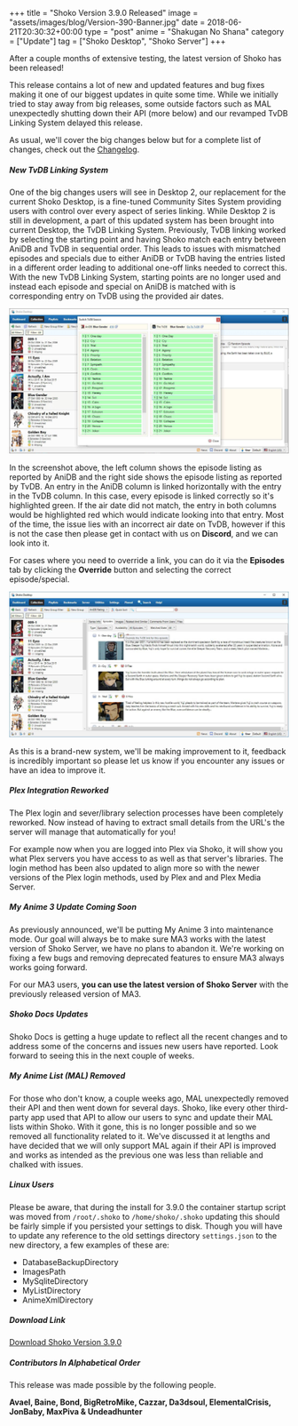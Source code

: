 +++
title = "Shoko Version 3.9.0 Released"
image = "assets/images/blog/Version-390-Banner.jpg"
date = 2018-06-21T20:30:32+00:00
type = "post"
anime = "Shakugan No Shana"
category = ["Update"]
tag = ["Shoko Desktop", "Shoko Server"]
+++

After a couple months of extensive testing, the latest version of Shoko has been released!

This release contains a lot of new and updated features and bug fixes making it one of our biggest updates in quite some time. While we initially tried to stay away from big releases, some outside factors such as MAL unexpectedly shutting down their API (more below) and our revamped TvDB Linking System delayed this release.

As usual, we'll cover the big changes below but for a complete list of changes, check out the [Changelog](https://docs.shokoanime.com/changelog.html).

##### New TvDB Linking System

One of the big changes users will see in Desktop 2, our replacement for the current Shoko Desktop, is a fine-tuned Community Sites System providing users with control over every aspect of series linking. While Desktop 2 is still in development, a part of this updated system has been brought into current Desktop, the TvDB Linking System. Previously, TvDB linking worked by selecting the starting point and having Shoko match each entry between AniDB and TvDB in sequential order. This leads to issues with mismatched episodes and specials due to either AniDB or TvDB having the entries listed in a different order leading to additional one-off links needed to correct this. With the new TvDB Linking System, starting points are no longer used and instead each episode and special on AniDB is matched with is corresponding entry on TvDB using the provided air dates.

![Shoko Desktop - TvDB Linking](/assets/images/blog/Version-390-Shoko-Desktop-TvDB-Linking.jpg)

In the screenshot above, the left column shows the episode listing as reported by AniDB and the right side shows the episode listing as reported by TvDB. An entry in the AniDB column is linked horizontally with the entry in the TvDB column. In this case, every episode is linked correctly so it's highlighted green. If the air date did not match, the entry in both columns would be highlighted red which would indicate looking into that entry. Most of the time, the issue lies with an incorrect air date on TvDB, however if this is not the case then please get in contact with us on **Discord**, and we can look into it.

For cases where you need to override a link, you can do it via the **Episodes** tab by clicking the **Override** button and selecting the correct episode/special.

![Shoko Desktop - TvDB Override](/assets/images/blog/Version-390-Shoko-Desktop-TvDB-Override.jpg)

As this is a brand-new system, we'll be making improvement to it, feedback is incredibly important so please let us know if you encounter any issues or have an idea to improve it.

##### Plex Integration Reworked

The Plex login and sever/library selection processes have been completely reworked. Now instead of having to extract small details from the URL's the server will manage that automatically for you!

For example now when you are logged into Plex via Shoko, it will show you what Plex servers you have access to as well as that server's libraries. The login method has been also updated to align more so with the newer versions of the Plex login methods, used by Plex and and Plex Media Server.

##### My Anime 3 Update Coming Soon

As previously announced, we'll be putting My Anime 3 into maintenance mode. Our goal will always be to make sure MA3 works with the latest version of Shoko Server, we have no plans to abandon it. We're working on fixing a few bugs and removing deprecated features to ensure MA3 always works going forward.

For our MA3 users, **you can use the latest version of Shoko Server** with the previously released version of MA3.

##### Shoko Docs Updates

Shoko Docs is getting a huge update to reflect all the recent changes and to address some of the concerns and issues new users have reported. Look forward to seeing this in the next couple of weeks.

##### My Anime List (MAL) Removed

For those who don't know, a couple weeks ago, MAL unexpectedly removed their API and then went down for several days. Shoko, like every other third-party app used that API to allow our users to sync and update their MAL lists within Shoko. With it gone, this is no longer possible and so we removed all functionality related to it. We've discussed it at lengths and have decided that we will only support MAL again if their API is improved and works as intended as the previous one was less than reliable and chalked with issues.

##### Linux Users

Please be aware, that during the install for 3.9.0 the container startup script was moved from `/root/.shoko` to `/home/shoko/.shoko` updating this should be fairly simple if you persisted your settings to disk. Though you will have to update any reference to the old settings directory `settings.json` to the new directory, a few examples of these are:

-   DatabaseBackupDirectory
-   ImagesPath
-   MySqliteDirectory
-   MyListDirectory
-   AnimeXmlDirectory

##### Download Link

[Download Shoko Version 3.9.0](https://shokoanime.com/downloads/)

##### Contributors In Alphabetical Order

This release was made possible by the following people.

**Avael, Baine, Bond, BigRetroMike, Cazzar, Da3dsoul, ElementalCrisis, JonBaby, MaxPiva & Undeadhunter**
